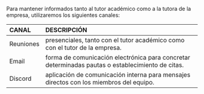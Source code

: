 Para mantener informados tanto al tutor académico como a la tutora de la empresa, utilizaremos los siguientes canales:  

CANAL | DESCRIPCIÓN
:----------------|:-------------
Reuniones | presenciales, tanto con el tutor académico como con el tutor de la empresa.  
Email | forma de comunicación electrónica para concretar determinadas pautas o establecimiento de citas.  
Discord |  aplicación de comunicación interna para mensajes directos con los miembros del equipo.
